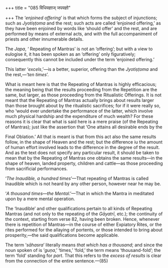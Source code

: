 +++
title = "085 विधियज्ञाज् जपयज्ञो"

+++
The ‘*enjoined offering*’ is that which forms the subject of
injunctions; such as *Jyotiṣṭoma* and the rest; such acts are called
‘enjoined offering,’ as they have been enjoined by words like ‘should
offer’ and the rest, and are performed by means of external acts, and
with the full accompaniment of priests and other innumerable details.

The *Japa*, ‘ Repeating of Mantras’ is not an ‘offering’; but with a
view to eulogise it, it has been spoken as an ‘offering’ only
figuratively; consequently this cannot be included under the term
‘enjoined offering.’

This latter ‘*excels*,’—is a better, superior, offering than the
*Jyotiṣṭoma* and the rest,—‘*ten times*’.

What is meant here is that the Repeating of Mantras is highly
efficacious; the meaning being that the results proceeding from the
Repetition are the same, but larger, as those proceeding from the
Ritualistic Offerings. It is not meant that the Repeating of Mantras
actually brings about results larger than those brought about by the
ritualistic sacrifices; for if it were really so, who ‘would ever
undertake the performance of the latter, which involve much physical
hardship and the expenditure of much wealth? For these reasons it is
clear that what is said here is a mere praise (of the Repeating of
Mantras); just like the assertion that ‘One attains all desirable ends
by the

Final Oblation.’ All that is meant is that from this act also the same
results follow, in the shape of Heaven and the rest; but the difference
iu the amount of human effort involved leads to the difference in the
degree of the result. And as the text does not specify any particular
result, it should be taken to mean that by the Repeating of Mantras one
obtains the same results—in the shape of heaven, landed property,
children and cattle—as those proceeding from sacrificial performances.

‘*The Inaudible, a hundred times*’—That repeating of Mantras is called
Inaudible which is not heard by any other person, however near he may
be.

‘*A thousand times—the Mental*.’—That in which the Mantra in meditated
upon by a mere mental operation.

The ‘Inaudible’ and other qualifications pertain to all kinds of
Repeating Mantras (and not only to the repeating of the *Gāyatrī*,
etc.); the continuity of the context, starting from verse 82, having
been broken. Hence, whenever there is repetition of Mantras—in the
course of either Expiatory Rites, or the rites performed for the
allaying of portents, or those intended to bring about prosperity,—the
said qualifications become applicable.

The term ‘*sāhasra*’ literally means *that which has a thousand*; and
since the noun spoken of is ‘*guṇa*,’ ‘times,’ ‘fold,’ the term means
‘thousand-fold’; the term ‘fold’ standing for *part*. That this refers
to the *excess of results* is clear from the connection of the entire
sentence.—(85)


